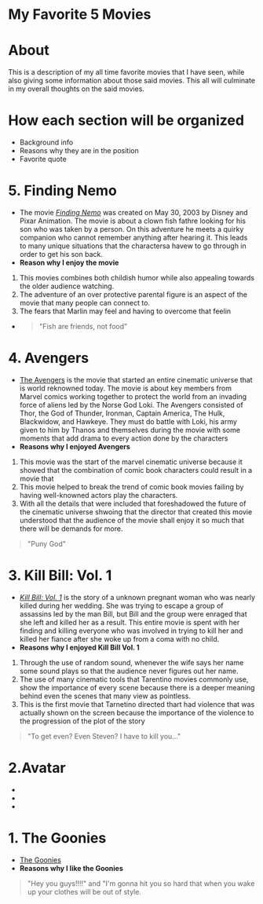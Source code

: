 # My Favorite 5 Movies 

# About
This is a description of my all time favorite movies that I have seen, while also giving some information about those said movies. This all will culminate in my overall thoughts on the said movies. 
# How each section will be organized  
- Background info
- Reasons why they are in the position
- Favorite quote
# 5. Finding Nemo
- The movie [*Finding Nemo*](https://www.imdb.com/title/tt0266543/) was created on May 30, 2003 by Disney and Pixar Animation. The movie is about a clown fish fathre looking for his son who was taken by a person. On this adventure he meets a quirky companion who cannot remember anything after hearing it. This leads to many unique situations that the charactersa havew to go through in order to get his son back.
- **Reason why I enjoy the movie**
1. This movies combines both childish humor while also appealing towards the older audience watching.
2. The adventure of an over protective parental figure is an aspect of the movie that many people can connect to.
3. The fears that Marlin may feel and having to overcome that feelin
-  > "Fish are friends, not food"
# 4. Avengers
- [The Avengers](https://www.imdb.com/title/tt0848228/) is the movie that started an entire cinematic universe that is world reknowned today. The movie is about key members from Marvel comics working together to protect the world from an invading force of aliens led by the Norse God Loki. The Avengers consisted of Thor, the God of Thunder, Ironman, Captain America, The Hulk, Blackwidow, and Hawkeye. They must do battle with Loki, his army given to him by Thanos and themselves during the movie with some moments that add drama to every action done by the characters
- **Reasons why I enjoyed Avengers**
1. This movie was the start of the marvel cinematic universe because it showed that the combination of comic book characters could result in a movie that 
2. This movie helped to break the trend of comic book movies failing by having well-knowned actors play the characters.
3. With all the details that were included that foreshadowed the future of the cinematic universe shwoing that the director that created this movie understood that the audience of the movie shall enjoy it so much that there will be demands for more.
> "Puny God"
# 3. Kill Bill: Vol. 1
- [*Kill Bill: Vol. 1*](https://www.imdb.com/title/tt0266697/) is the story of a unknown pregnant woman who was nearly killed during her wedding. She was trying to escape a group of assassins led by the man Bill, but Bill and the group were enraged that she left and killed her as a result. This entire movie is spent with her finding and killing everyone who was involved in trying to kill her and killed  her fiance after she woke up from a coma with no child.
- **Reasons why I enjoyed Kill Bill Vol. 1**
1. Through the use of random sound, whenever the wife says her name some sound plays so that the audience never figures out her name.
2. The use of many cinematic tools that Tarentino movies commonly use, show the importance of every scene because there is a deeper meaning behind even the scenes that many view as pointless.
3. This is the first movie that Tarnetino directed thart had violence that was actually shown on the screen because the importance of the violence to the progression of the plot of the story
>  "To get even? Even Steven? I have to kill you..."
# 2.Avatar
- 
- 
- 
# 1. The Goonies 
- [The Goonies](https://www.imdb.com/title/tt0089218/)
- **Reasons why I like the Goonies**
> "Hey you guys!!!!" and "I'm gonna hit you so hard that when you wake up your clothes will be out of style.


